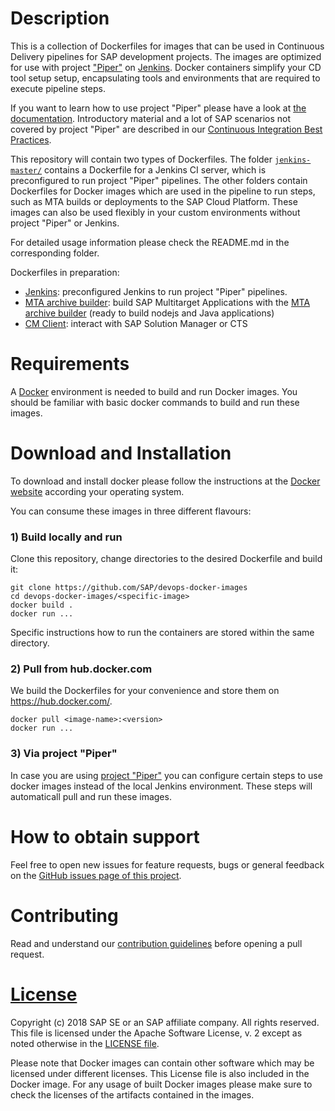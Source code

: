 # Description

This is a collection of Dockerfiles for images that can be used in Continuous Delivery pipelines 
for SAP development projects. The images are optimized for use with project ["Piper"](https://github.com/SAP/jenkins-library) on [Jenkins](https://jenkins.io/). Docker containers simplify your CD tool setup setup, encapsulating 
tools and environments that are required to execute pipeline steps.

If you want to learn how to use project "Piper" please have a look at [the documentation](https://sap.github.io/jenkins-library/). Introductory material and a lot of SAP scenarios not covered by project "Piper" are described in our [Continuous Integration Best Practices](https://developers.sap.com/tutorials/ci-best-practices-intro.html).

This repository will contain two types of Dockerfiles. The folder [`jenkins-master/`](jenkins/) contains a Dockerfile for a Jenkins CI server, which is preconfigured to run project "Piper" pipelines. The other folders contain Dockerfiles for Docker images which are used in the pipeline to run steps, such as MTA builds or deployments to the SAP Cloud Platform. These images can also be used flexibly in your custom environments without project "Piper" or Jenkins.

For detailed usage information please check the README.md in the corresponding folder.

Dockerfiles in preparation:
* [Jenkins](jenkins-master/): preconfigured Jenkins to run project "Piper" pipelines.
* [MTA archive builder](mta-archive-builder/): build SAP Multitarget Applications with the [MTA archive builder](https://help.sap.com/viewer/58746c584026430a890170ac4d87d03b/Cloud/en-US/ba7dd5a47b7a4858a652d15f9673c28d.html) (ready to build nodejs and Java applications)
* [CM Client](cm-client/): interact with SAP Solution Manager or CTS

# Requirements

A [Docker](https://www.docker.com/) environment is needed to build and run Docker images. You should be familiar with basic docker commands to build and run these images.

# Download and Installation

To download and install docker please follow the instructions at the [Docker website](https://www.docker.com/get-started) according your operating system.

You can consume these images in three different flavours:

### 1) Build locally and run

Clone this repository, change directories to the desired Dockerfile and build it:
````
git clone https://github.com/SAP/devops-docker-images
cd devops-docker-images/<specific-image>
docker build .
docker run ...
````
Specific instructions how to run the containers are stored within the same directory.

### 2) Pull from hub.docker.com
We build the Dockerfiles for your convenience and store them on https://hub.docker.com/.
````
docker pull <image-name>:<version>
docker run ...
````

### 3) Via project "Piper"
In case you are using [project "Piper"](https://sap.github.io/jenkins-library/) you can configure certain steps to use docker images instead of the local Jenkins environment. These steps will automaticall pull and run these images.

# How to obtain support

Feel free to open new issues for feature requests, bugs or general feedback on
the [GitHub issues page of this project][devops-images-issues].

# Contributing

Read and understand our [contribution guidelines][contribution]
before opening a pull request.

# [License][license]

Copyright (c) 2018 SAP SE or an SAP affiliate company. All rights reserved.
This file is licensed under the Apache Software License, v. 2 except as noted
otherwise in the [LICENSE file][license].

Please note that Docker images can contain other software which may be licensed under different licenses. This License file is also included in the Docker image. For any usage of built Docker images please make sure to check the licenses of the artifacts contained in the images.

[devops-images-issues]: https://github.com/SAP/devops-docker-images/issues
[license]: ./LICENSE
[contribution]: ./CONTRIBUTING.md

